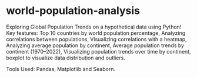 # world-population-analysis
 Exploring Global Population Trends on a hypothetical data using Python!
 \
 Key features: 
Top 10 countries by world population percentage,
Analyzing correlations between populations, 
Visualizing correlations with a heatmap,
Analyzing average population by continent,
Average population trends by continent (1970–2022),
Visualizing population trends over time by continent,
boxplot to visualize data distribution and outliers.

Tools Used: Pandas, Matplotlib and Seaborn.
